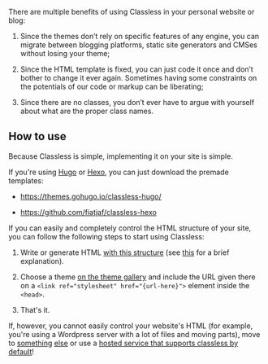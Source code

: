 There are multiple benefits of using Classless in your personal website or blog:

1. Since the themes don’t rely on specific features of any engine, you can migrate between blogging platforms, static site generators and CMSes without losing your theme;

2. Since the HTML template is fixed, you can just code it once and don’t bother to change it ever again. Sometimes having some constraints on the potentials of our code or markup can be liberating;

3. Since there are no classes, you don’t ever have to argue with yourself about what are the proper class names.

## How to use

Because Classless is simple, implementing it on your site is simple.

If you're using [Hugo](https://gohugo.io/) or [Hexo](https://hexo.io/), you can just download the premade templates:

* https://themes.gohugo.io/classless-hugo/

* https://github.com/fiatjaf/classless-hexo

If you can easily and completely control the HTML structure of your site, you can follow the following steps to start using Classless:

1. Write or generate HTML [with this structure](https://github.com/fiatjaf/classless/blob/master/explained-structure.html) (see [this](/for-cms-makers) for a brief explanation).

2. Choose a theme [on the theme gallery](https://classless.alhur.es/themes) and include the URL given there on a `<link ref="stylesheet" href="{url-here}">` element inside the `<head>`.

3. That's it.

If, however, you cannot easily control your website's HTML (for example, you're using a Wordpress server with a lot of files and moving parts), move to [something](https://github.com/fiatjaf/sitio) [else](https://staticsitegenerators.net/) or use a [hosted service that supports classless by default](https://sitios.xyz/)!